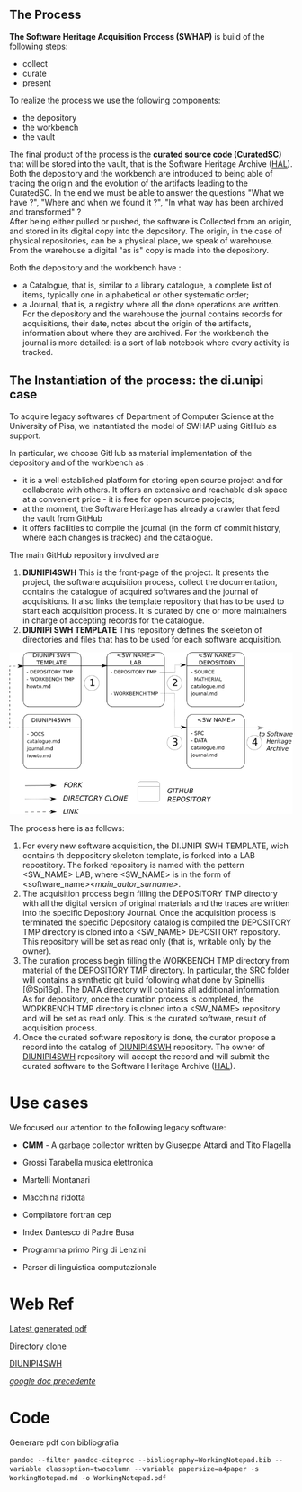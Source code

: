 ## The Process 

**The Software Heritage Acquisition Process (SWHAP)** is build of the following steps:

* collect
* curate
* present

To realize the process we use the following components:

* the depository
* the workbench
* the vault

The final product of the process is the **curated source code (CuratedSC)** that will be stored into the vault, that is the Software Heritage Archive ([HAL](https://hal.archives-ouvertes.fr/)).
Both the depository and the workbench are introduced to being able of tracing the origin and the evolution of the artifacts leading to the CuratedSC.
In the end we must be able to answer the questions "What we have ?", "Where and when we found it ?", "In what way has been archived and transformed" ?  
After being either pulled or pushed, the software is Collected from an origin, and stored in its digital copy into the depository.
The origin, in the case of physical repositories, can be a physical place, we speak of warehouse. From the warehouse a digital "as is" copy is made into the depository.

Both the depository and the workbench have :

* a Catalogue, that is, similar to a library catalogue, a complete list of items, typically one in alphabetical or other systematic order;
* a Journal, that is, a registry where all the done operations are written. For the depository and the warehouse the journal contains records for acquisitions, their date, notes about the origin of the artifacts, information about where they are archived. For the workbench the journal is more detailed: is a sort of lab notebook where every activity is tracked.


## The Instantiation of the process: the di.unipi case



To acquire legacy softwares of Department of Computer Science at the University of Pisa, we instantiated the model of SWHAP using GitHub as support.

In particular, we choose GitHub as material implementation of the depository and of the workbench as : 

* it is a well established platform for storing open source project and for collaborate with others. It offers an extensive and reachable disk space at a convenient price - it is free for open source projects;
* at the moment, the Software Heritage has already a crawler that feed the vault from GitHub
* it offers facilities to compile the journal (in the form of commit history, where each changes is tracked) and the catalogue.

The main GitHub repository involved are

1.  **DIUNIPI4SWH**
     This is the front-page of the project. It presents the project, the software acquisition process, collect the documentation, contains the catalogue of acquired softwares and the journal of acquisitions. It also links the template repository that has to be used to start each acquisition process. 
    It is curated by one or more maintainers in charge of accepting records for the catalogue.
2.  **DIUNIPI SWH TEMPLATE**
    This repository defines the skeleton of directories and files that has to be used for each software acquisition.

![SH_UNIPI_PROCESS](SH_UNIPI_PROCESS.png)

The process here is as follows:

1.  For every new software acquisition, the DI.UNIPI SWH TEMPLATE, wich contains th deppository skeleton template, is forked into a LAB repostitory. 
   The forked repository is named with the pattern <SW_NAME> LAB, where <SW_NAME> is in the form of <software_name>_<main_autor_surname>_<year>.
2.  The acquisition process begin filling the DEPOSITORY TMP directory with all the digital version of original materials and the traces are written into the specific Depository Journal. Once the acquisition process is terminated the specific Depository catalog is compiled the DEPOSITORY TMP directory is cloned into a <SW_NAME> DEPOSITORY repository. This repository will be set as read only (that is, writable only by the owner).
3.  The curation process begin filling the WORKBENCH TMP directory from material of the DEPOSITORY TMP directory. In particular, the SRC folder will contains a synthetic git build following what done by Spinellis [@Spi16g]. The DATA directory will contains all additional information. As for depository, once the curation process is completed, the WORKBENCH TMP directory is cloned into a <SW_NAME> repository and will be set as read only. This is the curated software, result of acquisition process. 
4.  Once the curated software repository is done, the curator propose a record into the catalog of [DIUNIPI4SWH](https://github.com/Unipisa/DIUNIPI4SWH) repository. The owner of [DIUNIPI4SWH](https://github.com/Unipisa/DIUNIPI4SWH) repository will accept the record and will submit the curated software to the Software Heritage Archive ([HAL](https://hal.archives-ouvertes.fr/)).

# Use cases

We focused our attention to the following legacy software:

* **CMM** - A garbage collector written by Giuseppe Attardi and Tito Flagella
* Grossi Tarabella musica elettronica<!-- TODO: Titolo  -->


* Martelli Montanari
* Macchina ridotta
* Compilatore fortran cep
* Index Dantesco di Padre Busa
* Programma primo Ping di Lenzini
* Parser di linguistica computazionale


# Web Ref

[Latest generated pdf](WorkingNotepad.pdf)

[Directory clone](https://help.github.com/en/articles/splitting-a-subfolder-out-into-a-new-repository)

[DIUNIPI4SWH](https://github.com/Unipisa/DIUNIPI4SWH) 

*[google doc precedente](https://docs.google.com/document/d/1oHqEwyZscRNWgcktnLXohNuNWvYM2fwCsuBHtYNH9FM/edit?usp=sharing)*

# Code

Generare pdf con bibliografia
~~~
pandoc --filter pandoc-citeproc --bibliography=WorkingNotepad.bib --variable classoption=twocolumn --variable papersize=a4paper -s WorkingNotepad.md -o WorkingNotepad.pdf
~~~
